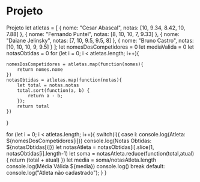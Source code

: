 # Projeto
Projeto
let atletas = [
    {
      nome: "Cesar Abascal",
      notas: [10, 9.34, 8.42, 10, 7.88]
    },
    {
      nome: "Fernando Puntel",
      notas:  [8, 10, 10, 7, 9.33]
    },
    {
      nome: "Daiane Jelinsky",
      notas: [7, 10, 9.5, 9.5, 8]
    },
    {
      nome: "Bruno Castro",
      notas: [10, 10, 10, 9, 9.5]
    }
];
let nomesDosCompetidores = 0
let mediaValida = 0
let notasObtidas = 0
for (let i = 0; i < atletas.length; i++){

    nomesDosCompetidores = atletas.map(function(nomes){
        return nomes.nome
    })
    notasObtidas = atletas.map(function(notas){
        let total = notas.notas
        total.sort(function(a, b) {
            return a - b;
        });
        return total
    })

}


for (let i = 0; i < atletas.length; i++){
    switch(i){
        case i:
            console.log(Atleta: ${nomesDosCompetidores[i]})
            console.log(Notas Obtidas: ${notasObtidas[i]})
            let notasAtleta = notasObtidas[i].slice(1, notasObtidas[i].length-1)
            let soma = notasAtleta.reduce(function(total,atual){
                return (total + atual)
            })
            let media = soma/notasAtleta.length
            console.log(Média Válida ${media})
            console.log()
            break
        default:
            console.log("Atleta não cadastrado");
        }
}
